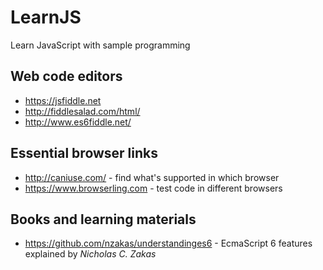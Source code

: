 # LearnJS
Learn JavaScript with sample programming

## Web code editors
* https://jsfiddle.net
* http://fiddlesalad.com/html/
* http://www.es6fiddle.net/

## Essential browser links
* http://caniuse.com/ - find what's supported in which browser
* https://www.browserling.com - test code in different browsers


## Books and learning materials
* https://github.com/nzakas/understandinges6 - EcmaScript 6 features explained by _Nicholas C. Zakas_
